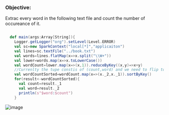 ### Objective:

Extrac every word in the following text file and count the number of occureance of it. 

```scala

  def main(args:Array[String]){
    Logger.getLogger("org").setLevel(Level.ERROR)
    val sc=new SparkContext("local[*]","applicaiton")
    val lines=sc.textFile("../book.txt")
    val words=lines.flatMap(x=>x.split("\\W+"))
    val lower=words.map(x=>x.toLowerCase())
    val wordCount=lower.map(x=>(x,1)).reduceByKey((x,y)=>x+y)
    //Currenlty the tupe constis of (count,word) and we need to flip to (count,word) and then sort by key
    val wordCountSorted=wordCount.map(x=>(x._2,x._1)).sortByKey()
    for(result<-wordCountSorted){
      val count=result._1
      val word=result._2
      println(s"$word:$count")
    }
```
![image](https://user-images.githubusercontent.com/53164959/94888330-b4912400-04b3-11eb-866b-0569d0129f88.png)
